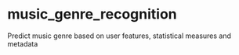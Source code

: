# music_genre_recognition
Predict music genre based on user features, statistical measures and metadata
